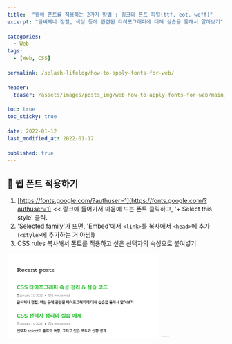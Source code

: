 ```yaml
---
title:  "웹에 폰트를 적용하는 2가지 방법 : 링크와 폰트 파일(ttf, eot, woff)"
excerpt: "글씨체나 정렬, 색상 등에 관련된 타이포그래피에 대해 실습을 통해서 알아보기"

categories:
  - Web
tags:
  - [Web, CSS]

permalink: /splash-lifelog/how-to-apply-fonts-for-web/

header:
  teaser: /assets/images/posts_img/web-how-to-apply-fonts-for-web/main_thumbnail.png

toc: true
toc_sticky: true
 
date: 2022-01-12
last_modified_at: 2022-01-12

published: true
---
```


## 🦥 웹 폰트 적용하기
1. [https://fonts.google.com/?authuser=1](https://fonts.google.com/?authuser=1) << 링크에 들어가서 마음에 드는 폰트 클릭하고, '+ Select this style' 클릭.
2. 'Selected family'가 뜨면, 'Embed'에서 `<link>`를 복사에서 `<head>`에 추가 (`<style>`에 추가하는 거 아님!)
3. CSS rules 복사해서 폰트를 적용하고 싶은 선택자의 속성으로 붙여넣기

<img src="/assets/images/posts_img/web-how-to-apply-fonts-for-web/main_thumbnail.png" alt="thumbnail" width="70%">
---